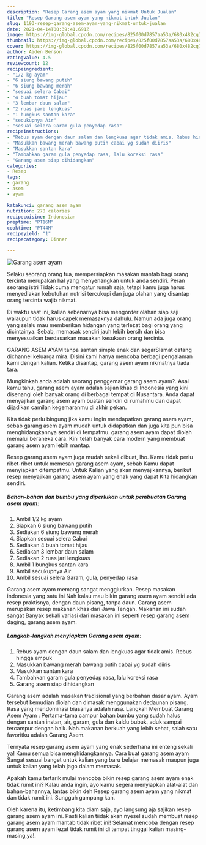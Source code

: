 ```yaml
---
description: "Resep Garang asem ayam yang nikmat Untuk Jualan"
title: "Resep Garang asem ayam yang nikmat Untuk Jualan"
slug: 1193-resep-garang-asem-ayam-yang-nikmat-untuk-jualan
date: 2021-04-14T00:39:41.691Z
image: https://img-global.cpcdn.com/recipes/825f00d7857aa53a/680x482cq70/garang-asem-ayam-foto-resep-utama.jpg
thumbnail: https://img-global.cpcdn.com/recipes/825f00d7857aa53a/680x482cq70/garang-asem-ayam-foto-resep-utama.jpg
cover: https://img-global.cpcdn.com/recipes/825f00d7857aa53a/680x482cq70/garang-asem-ayam-foto-resep-utama.jpg
author: Aiden Benson
ratingvalue: 4.5
reviewcount: 12
recipeingredient:
- "1/2 kg ayam"
- "6 siung bawang putih"
- "6 siung bawang merah"
- "sesuai selera Cabai"
- "4 buah tomat hijau"
- "3 lembar daun salam"
- "2 ruas jari lengkuas"
- "1 bungkus santan kara"
- "secukupnya Air"
- "sesuai selera Garam gula penyedap rasa"
recipeinstructions:
- "Rebus ayam dengan daun salam dan lengkuas agar tidak amis. Rebus hingga empuk"
- "Masukkan bawang merah bawang putih cabai yg sudah diiris"
- "Masukkan santan kara"
- "Tambahkan garam gula penyedap rasa, lalu koreksi rasa"
- "Garang asem siap dihidangkan"
categories:
- Resep
tags:
- garang
- asem
- ayam

katakunci: garang asem ayam 
nutrition: 278 calories
recipecuisine: Indonesian
preptime: "PT16M"
cooktime: "PT44M"
recipeyield: "1"
recipecategory: Dinner

---
```



![Garang asem ayam](https://img-global.cpcdn.com/recipes/825f00d7857aa53a/680x482cq70/garang-asem-ayam-foto-resep-utama.jpg)

Selaku seorang orang tua, mempersiapkan masakan mantab bagi orang tercinta merupakan hal yang menyenangkan untuk anda sendiri. Peran seorang istri Tidak cuma mengatur rumah saja, tetapi kamu juga harus menyediakan kebutuhan nutrisi tercukupi dan juga olahan yang disantap orang tercinta wajib nikmat.

Di waktu  saat ini, kalian sebenarnya bisa mengorder olahan siap saji walaupun tidak harus capek memasaknya dahulu. Namun ada juga orang yang selalu mau memberikan hidangan yang terlezat bagi orang yang dicintainya. Sebab, memasak sendiri jauh lebih bersih dan bisa menyesuaikan berdasarkan masakan kesukaan orang tercinta. 

GARANG ASEM AYAM tanpa santan simple enak dan segarSlamat datang dichannel keluarga mira. Disini kami hanya mencoba berbagi pengalaman kami dengan kalian. Ketika disantap, garang asem ayam nikmatnya tiada tara.

Mungkinkah anda adalah seorang penggemar garang asem ayam?. Asal kamu tahu, garang asem ayam adalah sajian khas di Indonesia yang kini disenangi oleh banyak orang di berbagai tempat di Nusantara. Anda dapat menyajikan garang asem ayam buatan sendiri di rumahmu dan dapat dijadikan camilan kegemaranmu di akhir pekan.

Kita tidak perlu bingung jika kamu ingin mendapatkan garang asem ayam, sebab garang asem ayam mudah untuk didapatkan dan juga kita pun bisa menghidangkannya sendiri di tempatmu. garang asem ayam dapat diolah memalui beraneka cara. Kini telah banyak cara modern yang membuat garang asem ayam lebih mantap.

Resep garang asem ayam juga mudah sekali dibuat, lho. Kamu tidak perlu ribet-ribet untuk memesan garang asem ayam, sebab Kamu dapat menyiapkan ditempatmu. Untuk Kalian yang akan menyajikannya, berikut resep menyajikan garang asem ayam yang enak yang dapat Kita hidangkan sendiri.

<!--inarticleads1-->

##### Bahan-bahan dan bumbu yang diperlukan untuk pembuatan Garang asem ayam:

1. Ambil 1/2 kg ayam
1. Siapkan 6 siung bawang putih
1. Sediakan 6 siung bawang merah
1. Siapkan sesuai selera Cabai
1. Sediakan 4 buah tomat hijau
1. Sediakan 3 lembar daun salam
1. Sediakan 2 ruas jari lengkuas
1. Ambil 1 bungkus santan kara
1. Ambil secukupnya Air
1. Ambil sesuai selera Garam, gula, penyedap rasa


Garang asem ayam memang sangat menggiurkan. Resep masakan indonesia yang satu ini Nah kalau mau bikin garang asem ayam sendiri ada resep praktisnya, dengan daun pisang, tanpa daun. Garang asem merupakan resep makanan khas dari Jawa Tengah. Makanan ini sudah sangat Banyak sekali variasi dari masakan ini seperti resep garang asem daging, garang asem ayam. 

<!--inarticleads2-->

##### Langkah-langkah menyiapkan Garang asem ayam:

1. Rebus ayam dengan daun salam dan lengkuas agar tidak amis. Rebus hingga empuk
1. Masukkan bawang merah bawang putih cabai yg sudah diiris
1. Masukkan santan kara
1. Tambahkan garam gula penyedap rasa, lalu koreksi rasa
1. Garang asem siap dihidangkan


Garang asem adalah masakan tradisional yang berbahan dasar ayam. Ayam tersebut kemudian diolah dan dimasak menggunakan dedaunan pisang. Rasa yang mendominasi biasanya adalah rasa. Langkah Membuat Garang Asem Ayam : Pertama-tama campur bahan bumbu yang sudah halus dengan santan instan, air, garam, gula dan kaldu bubuk, aduk sampai tercampur dengan baik. Nah.makanan berkuah yang lebih sehat, salah satu favoritku adalah Garang Asem. 

Ternyata resep garang asem ayam yang enak sederhana ini enteng sekali ya! Kamu semua bisa menghidangkannya. Cara buat garang asem ayam Sangat sesuai banget untuk kalian yang baru belajar memasak maupun juga untuk kalian yang telah jago dalam memasak.

Apakah kamu tertarik mulai mencoba bikin resep garang asem ayam enak tidak rumit ini? Kalau anda ingin, ayo kamu segera menyiapkan alat-alat dan bahan-bahannya, lantas bikin deh Resep garang asem ayam yang nikmat dan tidak rumit ini. Sungguh gampang kan. 

Oleh karena itu, ketimbang kita diam saja, ayo langsung aja sajikan resep garang asem ayam ini. Pasti kalian tiidak akan nyesel sudah membuat resep garang asem ayam mantab tidak ribet ini! Selamat mencoba dengan resep garang asem ayam lezat tidak rumit ini di tempat tinggal kalian masing-masing,ya!.

